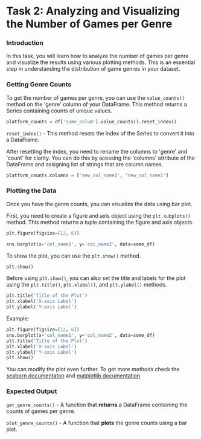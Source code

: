 # Task 2: Analyzing and Visualizing the Number of Games per Genre

### Introduction

In this task, you will learn how to analyze the number of games per genre and visualize the results using various
plotting methods. This is an essential step in understanding the distribution of game genres in your dataset.

### Getting Genre Counts

To get the number of games per genre, you can use the `value_counts()` method on the 'genre' column of your DataFrame.
This method returns a Series containing counts of unique values.

```python
platform_counts = df['some_colum'].value_counts().reset_index()
```

`reset_index()` - This method resets the index of the Series to convert it into a DataFrame.

After resetting the index, you need to rename the columns to 'genre' and 'count' for clarity. You can do this by
acessing the 'columns' attribute of the DataFrame and assigning list of strings that are column names.

```python
platform_counts.columns = ['new_col_name1', 'new_col_name1']
```

### Plotting the Data

Once you have the genre counts, you can visualize the data using bar plot.

First, you need to create a figure and axis object using the `plt.subplots()` method. This method returns a tuple
containing the figure and axis objects.

```python
plt.figure(figsize=(12, 6))
```

```python
sns.barplot(x='col_name1', y='col_name2', data=some_df)
```

To show the plot, you can use the `plt.show()` method.

```python
plt.show()
```

Before using `plt.show()`, you can also set the title and labels for the plot using the `plt.title()`, `plt.xlabel()`,
and `plt.ylabel()` methods.

```python
plt.title('Title of the Plot')
plt.xlabel('X-axis Label')
plt.ylabel('Y-axis Label')
```

Example:

```python
plt.figure(figsize=(12, 6))
sns.barplot(x='col_name1', y='col_name2', data=some_df)
plt.title('Title of the Plot')
plt.xlabel('X-axis Label')
plt.ylabel('Y-axis Label')
plt.show()
```

You can modify the plot even further. To get more methods check
the [seaborn documentaton](https://seaborn.pydata.org/generated/seaborn.barplot.html)
and [matplotlib documentation](https://matplotlib.org/stable/index.html).

### Expected Output

`get_genre_counts()` - A function that **returns** a DataFrame containing the counts of games per genre.

`plot_genre_counts()` - A function that **plots** the genre counts using a bar plot.